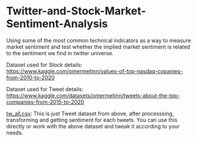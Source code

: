 # Twitter-and-Stock-Market-Sentiment-Analysis
Using some of the most common technical indicators as a way to measure market sentiment and test whether the implied market sentiment is related to the sentiment we find in twitter universe.

Dataset used for Stock details:  <https://www.kaggle.com/omermetinn/values-of-top-nasdaq-copanies-from-2010-to-2020>

Dataset used for Tweet details: <https://www.kaggle.com/datasets/omermetinn/tweets-about-the-top-companies-from-2015-to-2020>


[tw_all.csv](https://drive.google.com/file/d/146KADDisLSJ7jeq0jtSTPW23Htoew-hU/view?usp=sharing): This is just Tweet dataset from above, after processsing, transforming and getting sentiment for each tweets. You can use this directly or work with the above dataset and tweak it according to your needs.
